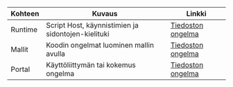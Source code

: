 Kohteen | Kuvaus | Linkki
---------|-------|-----------
Runtime | Script Host, käynnistimien ja sidontojen-kielituki  | [Tiedoston ongelma](https://github.com/Azure/azure-webjobs-sdk-script/issues)
Mallit | Koodin ongelmat luominen mallin avulla | [Tiedoston ongelma](https://github.com/Azure/azure-webjobs-sdk-templates/issues)
Portal | Käyttöliittymän tai kokemus ongelma | [Tiedoston ongelma](https://github.com/ProjectKudu/AzureFunctionsPortal/issues)